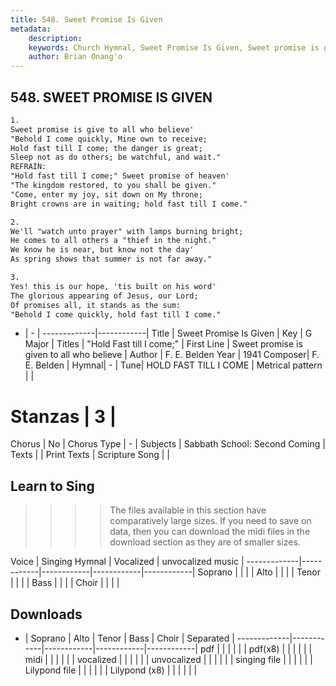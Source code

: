 ```yaml
---
title: 548. Sweet Promise Is Given
metadata:
    description: 
    keywords: Church Hymnal, Sweet Promise Is Given, Sweet promise is given to all who believe, "Hold Fast till I come;" 
    author: Brian Onang'o
---
```



## 548. SWEET PROMISE IS GIVEN

```txt
1.
Sweet promise is give to all who believe' 
"Behold I come quickly, Mine own to receive; 
Hold fast till I come; the danger is great; 
Sleep not as do others; be watchful, and wait." 
REFRAIN:
"Hold fast till I come;" Sweet promise of heaven' 
"The kingdom restored, to you shall be given." 
"Come, enter my joy, sit down on My throne; 
Bright crowns are in waiting; hold fast till I come." 

2.
We'll "watch unto prayer" with lamps burning bright; 
He comes to all others a "thief in the night." 
We know he is near, but know not the day' 
As spring shows that summer is not far away." 

3.
Yes! this is our hope, 'tis built on his word' 
The glorious appearing of Jesus, our Lord; 
Of promises all, it stands as the sum: 
"Behold I come quickly, hold fast till I come."
```

- |   -  |
-------------|------------|
Title | Sweet Promise Is Given |
Key | G Major |
Titles | "Hold Fast till I come;"  |
First Line | Sweet promise is given to all who believe |
Author | F. E. Belden
Year | 1941
Composer| F. E. Belden |
Hymnal|  - |
Tune| HOLD FAST TILL I COME |
Metrical pattern | |
# Stanzas | 3 |
Chorus | No |
Chorus Type | - |
Subjects | Sabbath School: Second Coming |
Texts |  |
Print Texts | 
Scripture Song |  |
  
## Learn to Sing

>>>> The files available in this section have comparatively large sizes. If you need to save on data, then you can download the midi files in the download section as they are of smaller sizes.

Voice |  Singing Hymnal | Vocalized | unvocalized music |
-------------|------------|------------|------------|------------|
Soprano | | | |
Alto | | | |
Tenor | | | |
Bass | | | |
Choir | | | |

## Downloads

- |  Soprano | Alto | Tenor | Bass | Choir | Separated |
-------------|------------|------------|------------|------------|
pdf | | | | | |
pdf(x8) | | | | | |
midi | | | | | |
vocalized | | | | | |
unvocalized | | | | | |
singing file | | | | | |
Lilypond file | | | | | |
Lilypond (x8) | | | | | |
  